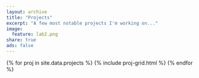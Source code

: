 ```yaml
---
layout: archive
title: "Projects"
excerpt: "A few most notable projects I'm working on..."
image:
  feature: lab2.png
share: true
ads: false
---
```


<div class="tiles">
{% for proj in site.data.projects %}
  {% include proj-grid.html %}
{% endfor %}
</div><!-- /.tiles -->
